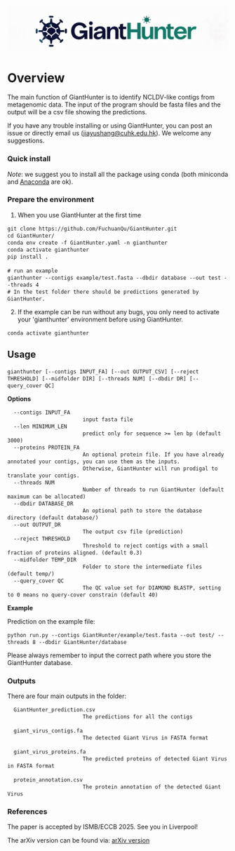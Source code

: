 
![GiantHunter](logo.jpeg)


# Overview
The main function of GiantHunter is to identify NCLDV-like contigs from metagenomic data. The input of the program should be fasta files and the output will be a csv file showing the predictions. 

If you have any trouble installing or using GiantHunter, you can post an issue or directly email us (jiayushang@cuhk.edu.hk). We welcome any suggestions.


### Quick install
*Note*: we suggest you to install all the package using conda (both miniconda and [Anaconda](https://anaconda.org/) are ok).

### Prepare the environment
1. When you use GiantHunter at the first time
```
git clone https://github.com/FuchuanQu/GiantHunter.git
cd GiantHunter/
conda env create -f GiantHunter.yaml -n gianthunter
conda activate gianthunter
pip install .

# run an example
gianthunter --contigs example/test.fasta --dbdir database --out test --threads 4
# In the test folder there should be predictions generated by GiantHunter.
```


2. If the example can be run without any bugs, you only need to activate your 'gianthunter' environment before using GiantHunter.
```
conda activate gianthunter
```


## Usage

```
gianthunter [--contigs INPUT_FA] [--out OUTPUT_CSV] [--reject THRESHOLD] [--midfolder DIR] [--threads NUM] [--dbdir DR] [--query_cover QC]
```

**Options**


      --contigs INPUT_FA
                            input fasta file
      --len MINIMUM_LEN
                            predict only for sequence >= len bp (default 3000)
      --proteins PROTEIN_FA
                            An optional protein file. If you have already annotated your contigs, you can use them as the inputs. 
                            Otherwise, GiantHunter will run prodigal to translate your contigs.
      --threads NUM
                            Number of threads to run GiantHunter (default maximum can be allocated)
      --dbdir DATABASE_DR
                            An optional path to store the database directory (default database/)
      --out OUTPUT_DR
                            The output csv file (prediction)
      --reject THRESHOLD
                            Threshold to reject contigs with a small fraction of proteins aligned. (default 0.3)
      --midfolder TEMP_DIR
                            Folder to store the intermediate files (default temp/)
      --query_cover QC
                            The QC value set for DIAMOND BLASTP, setting to 0 means no query-cover constrain (default 40) 

**Example**

Prediction on the example file:

    python run.py --contigs GiantHunter/example/test.fasta --out test/ --threads 8 --dbdir GiantHunter/database

Please always remember to input the correct path where you store the GiantHunter database.

### Outputs

There are four main outputs in the folder:

      GiantHunter_prediction.csv
                            The predictions for all the contigs
      
      giant_virus_contigs.fa
                            The detected Giant Virus in FASTA format
      
      giant_virus_proteins.fa
                            The predicted proteins of detected Giant Virus in FASTA format

      protein_annotation.csv
                            The protein annotation of the detected Giant Virus
      
    
    
### References

The paper is accepted by ISMB/ECCB 2025. See you in Liverpool!

The arXiv version can be found via: [arXiv version](https://arxiv.org/abs/2501.15472)

